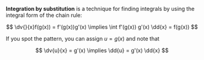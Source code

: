 **Integration by substitution** is a technique for finding integrals by using the integral form of the chain rule:

$$
\dv{}{x}f(g(x)) = f'(g(x))g'(x) \implies \int f'(g(x)) g'(x) \dd{x} = f(g(x))
$$

If you spot the pattern, you can assign $u = g(x)$ and note that 

$$
\dv{u}{x} = g'(x) \implies \dd{u} = g'(x) \dd{x}
$$